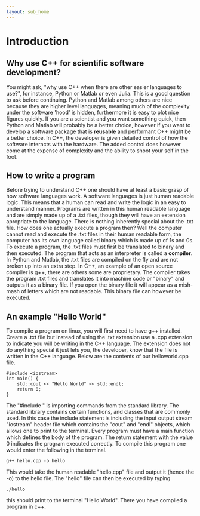 ```yaml
---
layout: sub_home
---
```

# Introduction

## Why use C++ for scientific software development?

You might ask, "why use C++ when there are other easier languages to use?", for instance, Python or Matlab or even Julia. This is a good question to ask before continuing. Python and Matlab among others are nice because they are higher level languages, meaning much of the complexity under the software 'hood' is hidden, furthermore it is easy to plot nice figures quickly. If you are a scientist and you want something quick, then Python and Matlab will probably be a better choice, however if you want to develop a software package that is **reusable** and performant C++ might be a better choice. In C++, the developer is given detailed control of how the software interacts with the hardware. The added control does however come at the expense of complexity and the ability to shoot your self in the foot. 

## How to write a program

Before trying to understand C++ one should have at least a basic grasp of how software languages work. A software languages is just human readable logic. This means that a human can read and write the logic in an easy to understand manner. Programs are written in this human readable language and are simply made up of a .txt files, though they will have an extension apropriate to the language. There is nothing inherently special about the .txt file. How does one actually execute a program then? Well the computer cannot read and execute the .txt files in their human readable form, the computer has its own language called binary which is made up of 1s and 0s. To execute a program, the .txt files must first be translated to binary and then executed. The program that acts as an interpreter is called a **compiler**. In Python and Matlab, the .txt files are compiled on the fly and are not broken up into an extra step. In C++, an example of an open source compiler is g++, there are others some are proprietary. The compiler takes the program .txt files and translates it into machine code or "binary" and outputs it as a binary file. If you open the binary file it will appear as a mish-mash of letters which are not readable. This binary file can however be executed.

## An example "Hello World"

To compile a program on linux, you will first need to have g++ installed. Create a .txt file but instead of using the .txt extension use a .cpp extension to indicate you will be writing in the C++ language. The extension does not do anything special it just lets you, the developer, know that the file is written in the C++ language. Below are the contents of our helloworld.cpp file. 

    #include <iostream>                                                                                                                                                                                   
    int main() {
        std::cout << "Hello World" << std::endl;
        return 0;
    }   

The "#include <iostream>" is importing commands from the standard library. The standard library contains certain functions, and classes that are commonly used. In this case the include statement is including the input output stream "iostream" header file which contains the "cout" and "endl" objects, which allows one to print to the terminal. Every program must have a main function which defines the body of the program. The return statement with the value 0 indicates the program executed correctly. To compile this program one would enter the following in the terminal. 

    g++ hello.cpp -o hello

This would take the human readable "hello.cpp" file and output it (hence the -o) to the hello file. The "hello" file can then be executed by typing

    ./hello

this should print to the terminal "Hello World". There you have compiled a program in c++. 
